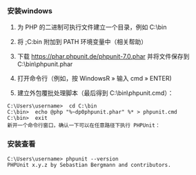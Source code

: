 ### 安装windows

1. 为 PHP 的二进制可执行文件建立一个目录，例如 C:\bin

2. 将 ;C:bin 附加到 PATH 环境变量中（相关帮助）

3. 下载 https://phar.phpunit.de/phpunit-7.0.phar 并将文件保存到 C:\bin\phpunit.phar

4. 打开命令行（例如，按 WindowsR » 输入 cmd » ENTER)

5. 建立外包覆批处理脚本（最后得到 C:\bin\phpunit.cmd）：
```
C:\Users\username>  cd C:\bin
C:\bin>  echo @php "%~dp0phpunit.phar" %* > phpunit.cmd
C:\bin>  exit
新开一个命令行窗口，确认一下可以在任意路径下执行 PHPUnit：
```

### 安装查看
```
C:\Users\username> phpunit --version
PHPUnit x.y.z by Sebastian Bergmann and contributors.
```